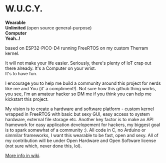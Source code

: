 # W.U.C.Y.
**Wearable**  
**Unlimited** (open source general-purpose)  
**Computer**  
**Yeah..!**  

based on ESP32-PICO-D4 running FreeRTOS on my custom Therram kernel. 

It will not make your life easier. Seriously, there's plenty of IoT crap out there already.
It's a Computer on your wrist.  
It's to have fun.  

I encourage you to help me build a community around this project for nerds like me and You (it' a compliment!). Not sure how this github thing works, you see, I'm an amateur hacker so DM me if you think you can help me kickstart this project.

My vision is to create a hardware and software platform - custom kernel wrapped in FreeRTOS with basic but sexy GUI, easy access to system hardware, external file storage etc. Another key factor is to make an API framework for easy application developement for hackers, my biggest goal is to spark somewhat of a community :). All code in C, no Arduino or simmilar frameworks, I want this wearable to be fast, open and sexy. All of my contribution will be under Open Hardware and Open Software license (not sure which, never done this, lol).

[More info in wiki](https://github.com/therram/thera/wiki).
  
